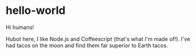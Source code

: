 # hello-world


Hi humans!

Hubot here, I like Node.js and Coffeescript (that's what I'm made of!).
I've had tacos on the moon and find them far superior to Earth tacos.

